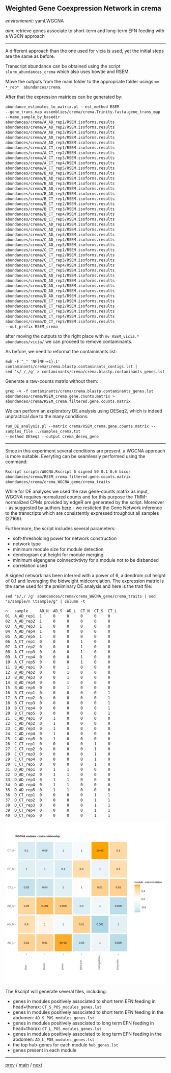 ## Weighted Gene Coexpression Network in crema


*environiment:* yaml.WGCNA

*aim:* retrieve genes associate to short-term and long-term EFN feeding with a WGCN approach


---


A different approach than the one used for vicia is used,
yet the initial steps are the same as before.


Transcript abundance can be obtained 
using the script ```slurm_abundances_crema``` which also uses bowtie and RSEM. 

Move the outputs from the main folder to the appropriate folder usings  ```mv *_rep*  abundances/crema```.


After that the expression matrices can be generated by:


```
abundance_estimates_to_matrix.pl --est_method RSEM 
--gene_trans_map assemblies/crema/crema.Trinity.fasta.gene_trans_map  --name_sample_by_basedir 
abundances/crema/A_AD_rep1/RSEM.isoforms.results 
abundances/crema/A_AD_rep2/RSEM.isoforms.results 
abundances/crema/A_AD_rep3/RSEM.isoforms.results 
abundances/crema/A_AD_rep4/RSEM.isoforms.results 
abundances/crema/A_AD_rep5/RSEM.isoforms.results 
abundances/crema/A_CT_rep1/RSEM.isoforms.results 
abundances/crema/A_CT_rep2/RSEM.isoforms.results 
abundances/crema/A_CT_rep3/RSEM.isoforms.results 
abundances/crema/A_CT_rep4/RSEM.isoforms.results 
abundances/crema/A_CT_rep5/RSEM.isoforms.results 
abundances/crema/B_AD_rep1/RSEM.isoforms.results 
abundances/crema/B_AD_rep2/RSEM.isoforms.results 
abundances/crema/B_AD_rep3/RSEM.isoforms.results 
abundances/crema/B_AD_rep4/RSEM.isoforms.results 
abundances/crema/B_AD_rep5/RSEM.isoforms.results 
abundances/crema/B_CT_rep1/RSEM.isoforms.results 
abundances/crema/B_CT_rep2/RSEM.isoforms.results 
abundances/crema/B_CT_rep3/RSEM.isoforms.results 
abundances/crema/B_CT_rep4/RSEM.isoforms.results 
abundances/crema/B_CT_rep5/RSEM.isoforms.results 
abundances/crema/C_AD_rep1/RSEM.isoforms.results 
abundances/crema/C_AD_rep2/RSEM.isoforms.results 
abundances/crema/C_AD_rep3/RSEM.isoforms.results 
abundances/crema/C_AD_rep4/RSEM.isoforms.results 
abundances/crema/C_AD_rep5/RSEM.isoforms.results 
abundances/crema/C_CT_rep1/RSEM.isoforms.results 
abundances/crema/C_CT_rep2/RSEM.isoforms.results 
abundances/crema/C_CT_rep3/RSEM.isoforms.results 
abundances/crema/C_CT_rep4/RSEM.isoforms.results 
abundances/crema/C_CT_rep5/RSEM.isoforms.results 
abundances/crema/D_AD_rep1/RSEM.isoforms.results 
abundances/crema/D_AD_rep2/RSEM.isoforms.results 
abundances/crema/D_AD_rep3/RSEM.isoforms.results 
abundances/crema/D_AD_rep4/RSEM.isoforms.results 
abundances/crema/D_AD_rep5/RSEM.isoforms.results 
abundances/crema/D_CT_rep1/RSEM.isoforms.results 
abundances/crema/D_CT_rep2/RSEM.isoforms.results 
abundances/crema/D_CT_rep3/RSEM.isoforms.results 
abundances/crema/D_CT_rep4/RSEM.isoforms.results 
abundances/crema/D_CT_rep5/RSEM.isoforms.results 
--out_prefix RSEM_crema
```


after moving the outputs to the right place with ```mv RSEM_vicia.* abundances/vicia/``` we can proceed to remove contaminants.


As before, we need to reformat the contaminants list:


```
awk -F "_" 'NF{NF-=1};1' contaminants/crema/crema.blastp.contaminants_contigs.lst | 
sed 's/ /_/g' > contaminants/crema/crema.blastp.contaminants_genes.lst
```


Generate a raw-counts matrix without them:


```
grep -v -f contaminants/crema/crema.blastp.contaminants_genes.lst abundances/crema/RSEM_crema.gene.counts.matrix > 
abundances/crema/RSEM_crema.filtered.gene.counts.matrix
```


We can perform an exploratory DE analysis using DESeq2, which is indeed unpractical due to the many conditions:


```
run_DE_analysis.pl --matrix crema/RSEM_crema.gene.counts.matrix --samples_file ../samples_crema.txt 
--method DESeq2 --output crema_deseq_gene
```


---


Since in this experiment several conditions are present, a WGCNA approach is more suitable.
Everyting can be seamlessly performed using the command:


```
Rscript scripts/WGCNA.Rscript 6 signed 50 0.1 0.6 bicor 
abundances/crema/RSEM_crema.filtered.gene.counts.matrix abundances/crema/crema_WGCNA_gene/crema_traits
```


While for DE analyses we used the raw gene-counts matrix as input, WGCNA requires normalized counts
and for this purpose the TMM-normalized CPMs provided by edgeR are generated by the script. 
Moreover - as suggested by authors [here](https://horvath.genetics.ucla.edu/html/CoexpressionNetwork/Rpackages/WGCNA/faq.html) -
we resticted the Gene Network inference to the transcripts which are consistently
expressed troughout all samples (27169).


Furthermore, the script includes several parameters:


- soft-thresholding power for network construction
- network type
- minimum module size for module detection
- dendrogram cut height for module merging
- minimum eigengene coinnectivtivty for a module not to be disbanded
- correlation used

A signed network has been inferred with a power of 6, 
a dendrom cut height of 0.1 and leveraging the bidweight midcorrelation.
The expression matrix is the same used for the preliminary DE analysis and here is the trait file:


```
sed 's/,/ /g' abundances/crema/crema_WGCNA_gene/crema_traits | sed "s/sample/n \tsample/g" | column -t
```


```
n   sample     AD_N  AD_S  AD_L  CT_N  CT_S  CT_L
01  A_AD_rep1  1     0     0     0     0     0
02  A_AD_rep2  1     0     0     0     0     0
03  A_AD_rep3  1     0     0     0     0     0
04  A_AD_rep4  1     0     0     0     0     0
05  A_AD_rep5  1     0     0     0     0     0
06  A_CT_rep1  0     0     0     1     0     0
07  A_CT_rep2  0     0     0     1     0     0
08  A_CT_rep3  0     0     0     1     0     0
09  A_CT_rep4  0     0     0     1     0     0
10  A_CT_rep5  0     0     0     1     0     0
11  B_AD_rep1  0     0     1     0     0     0
12  B_AD_rep2  0     0     1     0     0     0
13  B_AD_rep3  0     0     1     0     0     0
14  B_AD_rep4  0     0     1     0     0     0
15  B_AD_rep5  0     0     1     0     0     0
16  B_CT_rep1  0     0     0     0     0     1
17  B_CT_rep2  0     0     0     0     0     1
18  B_CT_rep3  0     0     0     0     0     1
19  B_CT_rep4  0     0     0     0     0     1
20  B_CT_rep5  0     0     0     0     0     1
21  C_AD_rep1  0     1     0     0     0     0
22  C_AD_rep2  0     1     0     0     0     0
23  C_AD_rep3  0     1     0     0     0     0
24  C_AD_rep4  0     1     0     0     0     0
25  C_AD_rep5  0     1     0     0     0     0
26  C_CT_rep1  0     0     0     0     1     0
27  C_CT_rep2  0     0     0     0     1     0
28  C_CT_rep3  0     0     0     0     1     0
29  C_CT_rep4  0     0     0     0     1     0
30  C_CT_rep5  0     0     0     0     1     0
31  D_AD_rep1  0     1     1     0     0     0
32  D_AD_rep2  0     1     1     0     0     0
33  D_AD_rep3  0     1     1     0     0     0
34  D_AD_rep4  0     1     1     0     0     0
35  D_AD_rep5  0     1     1     0     0     0
36  D_CT_rep1  0     0     0     0     1     1
37  D_CT_rep2  0     0     0     0     1     1
38  D_CT_rep3  0     0     0     0     1     1
39  D_CT_rep4  0     0     0     0     1     1
40  D_CT_rep5  0     0     0     0     1     1
```


![Image description](https://github.com/for-giobbe/PAINT/blob/main/images/crema_WGCNA_custom_heatmap.jpg)


The Rscript will generate several files, including:


- genes in modules positively associated to short term EFN feeding in head+thorax: ```CT_S_POS_modules_genes.lst```
- genes in modules positively associated to short term EFN feeding in the abdomen: ```AD_S_POS_modules_genes.lst```
- genes in modules positively associated to long term EFN feeding in head+thorax: ```CT_L_POS_modules_genes.lst```
- genes in modules positively associated to long term EFN feeding in the abdomen: ```AD_L_POS_modules_genes.lst```
- the top hub-genes for each module ```hub_genes.lst```
- genes present in each module


---


[prev](https://github.com/for-giobbe/PAINT/blob/main/markdowns/part_3.md) / [main](https://github.com/for-giobbe/PAINT) / [next](https://github.com/for-giobbe/PAINT/blob/main/markdowns/part_5.md)
